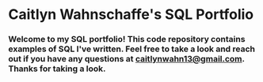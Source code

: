 # Caitlyn Wahnschaffe's SQL Portfolio

### Welcome to my SQL portfolio! This code repository contains examples of SQL I've written. Feel free to take a look and reach out if you have any questions at caitlynwahn13@gmail.com. Thanks for taking a look.
